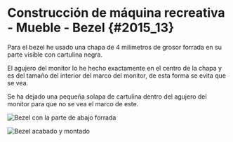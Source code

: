 
# Construcción de máquina recreativa - Mueble - Bezel {#2015_13}

Para el bezel he usado una chapa de 4 milímetros de grosor forrada en su parte visible con cartulina negra.

El agujero del monitor lo he hecho exactamente en el centro de la chapa y es del tamaño del interior del marco del monitor, de esta forma se evita que se vea.

Se ha dejado una pequeña solapa de cartulina dentro del agujero del monitor para que no se vea el marco de este.

![Bezel con la parte de abajo forrada](Mueble_22.jpg "Bezel con la parte de abajo forrada")

![Bezel acabado y montado](Mueble_23.jpg "Bezel acabado y montado")
